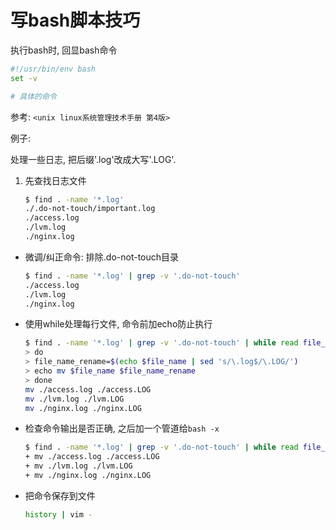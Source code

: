 # 写bash脚本技巧


执行bash时, 回显bash命令

```bash
#!/usr/bin/env bash
set -v

# 具体的命令

```



参考: `<unix linux系统管理技术手册 第4版>`

例子:

处理一些日志, 把后缀'.log'改成大写'.LOG'.

1.  先查找日志文件

	```bash
	$ find . -name '*.log'
	./.do-not-touch/important.log
	./access.log
	./lvm.log
	./nginx.log
	```

*   微调/纠正命令: 排除.do-not-touch目录

	```bash
	$ find . -name '*.log' | grep -v '.do-not-touch'
	./access.log
	./lvm.log
	./nginx.log
	```

*   使用while处理每行文件, 命令前加echo防止执行

	```bash
	$ find . -name '*.log' | grep -v '.do-not-touch' | while read file_name
	> do
	> file_name_rename=$(echo $file_name | sed 's/\.log$/\.LOG/')
	> echo mv $file_name $file_name_rename
	> done
	mv ./access.log ./access.LOG
	mv ./lvm.log ./lvm.LOG
	mv ./nginx.log ./nginx.LOG
	```

*   检查命令输出是否正确, 之后加一个管道给`bash -x`

	```bash
	$ find . -name '*.log' | grep -v '.do-not-touch' | while read file_name; do file_name_rename=$(echo $file_name | sed 's/\.log$/\.LOG/'); echo mv $file_name $file_name_rename; done | bash -x
	+ mv ./access.log ./access.LOG
	+ mv ./lvm.log ./lvm.LOG
	+ mv ./nginx.log ./nginx.LOG
	```

*   把命令保存到文件

	```bash
	history | vim -
	```

